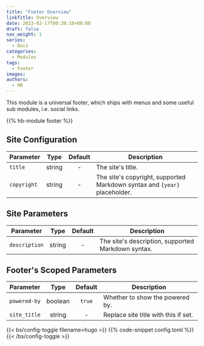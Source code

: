 ```yaml
---
title: "Footer Overview"
linkTitle: Overview
date: 2023-02-17T00:39:18+08:00
draft: false
nav_weight: 1
series:
  - Docs
categories:
  - Modules
tags:
  - Footer
images:
authors:
  - HB
---
```


This module is a universal footer, which ships with menus and some useful sub modules, i.e. social links.

<!--more-->

{{% hb-module footer %}}

## Site Configuration

| Parameter   |  Type  | Default | Description                                                               |
| ----------- | :----: | :-----: | ------------------------------------------------------------------------- |
| `title`     | string |    -    | The site's title.                                                         |
| `copyright` | string |    -    | The site's copyright, supported Markdown syntax and `{year}` placeholder. |

## Site Parameters

| Parameter     |  Type  | Default | Description                                        |
| ------------- | :----: | :-----: | -------------------------------------------------- |
| `description` | string |    -    | The site's description, supported Markdown syntax. |

## Footer's Scoped Parameters

| Parameter    |  Type   | Default | Description                          |
| ------------ | :-----: | :-----: | ------------------------------------ |
| `powered-by` | boolean | `true`  | Whether to show the powered by.      |
| `site_title` | string  |    -    | Replace site title with this if set. |

{{< bs/config-toggle filename=hugo >}}
{{% code-snippet config.toml %}}
{{< /bs/config-toggle >}}
